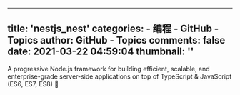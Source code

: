 
---
title: 'nestjs_nest'
categories: 
    - 编程
    - GitHub - Topics
author: GitHub - Topics
comments: false
date: 2021-03-22 04:59:04
thumbnail: ''
---

<div>   
A progressive Node.js framework for building efficient, scalable, and enterprise-grade server-side applications on top of TypeScript & JavaScript (ES6, ES7, ES8) 🚀
  
</div>
            